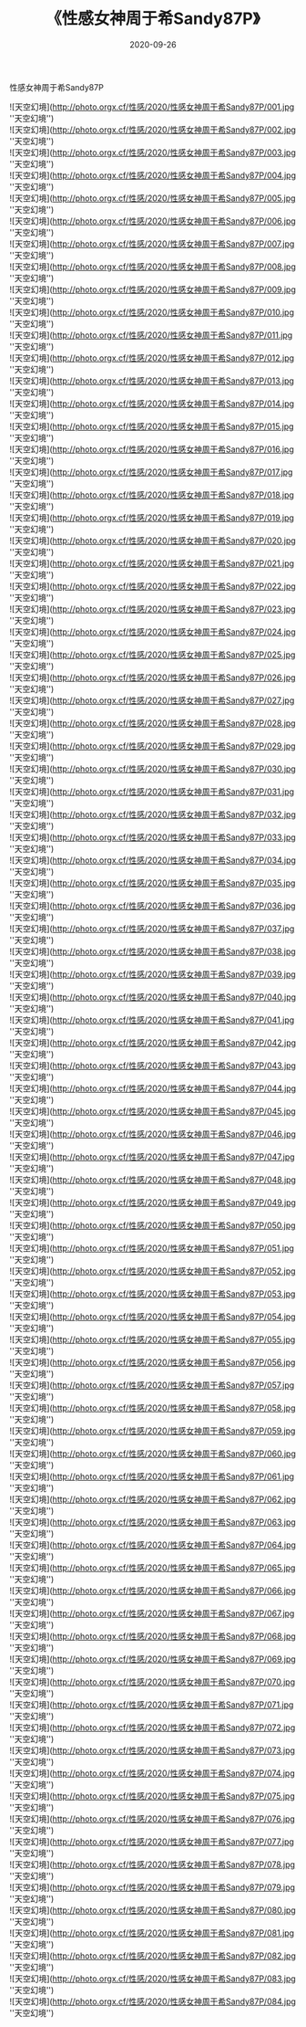﻿---
layout: post
title:  《性感女神周于希Sandy87P》
date:   2020-09-26
image: http://photo.orgx.cf/性感/2020/性感女神周于希Sandy87P/000.jpg
categories: [美女, 性感, 泳衣]
---

性感女神周于希Sandy87P



![天空幻境](http://photo.orgx.cf/性感/2020/性感女神周于希Sandy87P/001.jpg ''天空幻境'') <br>
![天空幻境](http://photo.orgx.cf/性感/2020/性感女神周于希Sandy87P/002.jpg ''天空幻境'') <br>
![天空幻境](http://photo.orgx.cf/性感/2020/性感女神周于希Sandy87P/003.jpg ''天空幻境'') <br>
![天空幻境](http://photo.orgx.cf/性感/2020/性感女神周于希Sandy87P/004.jpg ''天空幻境'') <br>
![天空幻境](http://photo.orgx.cf/性感/2020/性感女神周于希Sandy87P/005.jpg ''天空幻境'') <br>
![天空幻境](http://photo.orgx.cf/性感/2020/性感女神周于希Sandy87P/006.jpg ''天空幻境'') <br>
![天空幻境](http://photo.orgx.cf/性感/2020/性感女神周于希Sandy87P/007.jpg ''天空幻境'') <br>
![天空幻境](http://photo.orgx.cf/性感/2020/性感女神周于希Sandy87P/008.jpg ''天空幻境'') <br>
![天空幻境](http://photo.orgx.cf/性感/2020/性感女神周于希Sandy87P/009.jpg ''天空幻境'') <br>
![天空幻境](http://photo.orgx.cf/性感/2020/性感女神周于希Sandy87P/010.jpg ''天空幻境'') <br>
![天空幻境](http://photo.orgx.cf/性感/2020/性感女神周于希Sandy87P/011.jpg ''天空幻境'') <br>
![天空幻境](http://photo.orgx.cf/性感/2020/性感女神周于希Sandy87P/012.jpg ''天空幻境'') <br>
![天空幻境](http://photo.orgx.cf/性感/2020/性感女神周于希Sandy87P/013.jpg ''天空幻境'') <br>
![天空幻境](http://photo.orgx.cf/性感/2020/性感女神周于希Sandy87P/014.jpg ''天空幻境'') <br>
![天空幻境](http://photo.orgx.cf/性感/2020/性感女神周于希Sandy87P/015.jpg ''天空幻境'') <br>
![天空幻境](http://photo.orgx.cf/性感/2020/性感女神周于希Sandy87P/016.jpg ''天空幻境'') <br>
![天空幻境](http://photo.orgx.cf/性感/2020/性感女神周于希Sandy87P/017.jpg ''天空幻境'') <br>
![天空幻境](http://photo.orgx.cf/性感/2020/性感女神周于希Sandy87P/018.jpg ''天空幻境'') <br>
![天空幻境](http://photo.orgx.cf/性感/2020/性感女神周于希Sandy87P/019.jpg ''天空幻境'') <br>
![天空幻境](http://photo.orgx.cf/性感/2020/性感女神周于希Sandy87P/020.jpg ''天空幻境'') <br>
![天空幻境](http://photo.orgx.cf/性感/2020/性感女神周于希Sandy87P/021.jpg ''天空幻境'') <br>
![天空幻境](http://photo.orgx.cf/性感/2020/性感女神周于希Sandy87P/022.jpg ''天空幻境'') <br>
![天空幻境](http://photo.orgx.cf/性感/2020/性感女神周于希Sandy87P/023.jpg ''天空幻境'') <br>
![天空幻境](http://photo.orgx.cf/性感/2020/性感女神周于希Sandy87P/024.jpg ''天空幻境'') <br>
![天空幻境](http://photo.orgx.cf/性感/2020/性感女神周于希Sandy87P/025.jpg ''天空幻境'') <br>
![天空幻境](http://photo.orgx.cf/性感/2020/性感女神周于希Sandy87P/026.jpg ''天空幻境'') <br>
![天空幻境](http://photo.orgx.cf/性感/2020/性感女神周于希Sandy87P/027.jpg ''天空幻境'') <br>
![天空幻境](http://photo.orgx.cf/性感/2020/性感女神周于希Sandy87P/028.jpg ''天空幻境'') <br>
![天空幻境](http://photo.orgx.cf/性感/2020/性感女神周于希Sandy87P/029.jpg ''天空幻境'') <br>
![天空幻境](http://photo.orgx.cf/性感/2020/性感女神周于希Sandy87P/030.jpg ''天空幻境'') <br>
![天空幻境](http://photo.orgx.cf/性感/2020/性感女神周于希Sandy87P/031.jpg ''天空幻境'') <br>
![天空幻境](http://photo.orgx.cf/性感/2020/性感女神周于希Sandy87P/032.jpg ''天空幻境'') <br>
![天空幻境](http://photo.orgx.cf/性感/2020/性感女神周于希Sandy87P/033.jpg ''天空幻境'') <br>
![天空幻境](http://photo.orgx.cf/性感/2020/性感女神周于希Sandy87P/034.jpg ''天空幻境'') <br>
![天空幻境](http://photo.orgx.cf/性感/2020/性感女神周于希Sandy87P/035.jpg ''天空幻境'') <br>
![天空幻境](http://photo.orgx.cf/性感/2020/性感女神周于希Sandy87P/036.jpg ''天空幻境'') <br>
![天空幻境](http://photo.orgx.cf/性感/2020/性感女神周于希Sandy87P/037.jpg ''天空幻境'') <br>
![天空幻境](http://photo.orgx.cf/性感/2020/性感女神周于希Sandy87P/038.jpg ''天空幻境'') <br>
![天空幻境](http://photo.orgx.cf/性感/2020/性感女神周于希Sandy87P/039.jpg ''天空幻境'') <br>
![天空幻境](http://photo.orgx.cf/性感/2020/性感女神周于希Sandy87P/040.jpg ''天空幻境'') <br>
![天空幻境](http://photo.orgx.cf/性感/2020/性感女神周于希Sandy87P/041.jpg ''天空幻境'') <br>
![天空幻境](http://photo.orgx.cf/性感/2020/性感女神周于希Sandy87P/042.jpg ''天空幻境'') <br>
![天空幻境](http://photo.orgx.cf/性感/2020/性感女神周于希Sandy87P/043.jpg ''天空幻境'') <br>
![天空幻境](http://photo.orgx.cf/性感/2020/性感女神周于希Sandy87P/044.jpg ''天空幻境'') <br>
![天空幻境](http://photo.orgx.cf/性感/2020/性感女神周于希Sandy87P/045.jpg ''天空幻境'') <br>
![天空幻境](http://photo.orgx.cf/性感/2020/性感女神周于希Sandy87P/046.jpg ''天空幻境'') <br>
![天空幻境](http://photo.orgx.cf/性感/2020/性感女神周于希Sandy87P/047.jpg ''天空幻境'') <br>
![天空幻境](http://photo.orgx.cf/性感/2020/性感女神周于希Sandy87P/048.jpg ''天空幻境'') <br>
![天空幻境](http://photo.orgx.cf/性感/2020/性感女神周于希Sandy87P/049.jpg ''天空幻境'') <br>
![天空幻境](http://photo.orgx.cf/性感/2020/性感女神周于希Sandy87P/050.jpg ''天空幻境'') <br>
![天空幻境](http://photo.orgx.cf/性感/2020/性感女神周于希Sandy87P/051.jpg ''天空幻境'') <br>
![天空幻境](http://photo.orgx.cf/性感/2020/性感女神周于希Sandy87P/052.jpg ''天空幻境'') <br>
![天空幻境](http://photo.orgx.cf/性感/2020/性感女神周于希Sandy87P/053.jpg ''天空幻境'') <br>
![天空幻境](http://photo.orgx.cf/性感/2020/性感女神周于希Sandy87P/054.jpg ''天空幻境'') <br>
![天空幻境](http://photo.orgx.cf/性感/2020/性感女神周于希Sandy87P/055.jpg ''天空幻境'') <br>
![天空幻境](http://photo.orgx.cf/性感/2020/性感女神周于希Sandy87P/056.jpg ''天空幻境'') <br>
![天空幻境](http://photo.orgx.cf/性感/2020/性感女神周于希Sandy87P/057.jpg ''天空幻境'') <br>
![天空幻境](http://photo.orgx.cf/性感/2020/性感女神周于希Sandy87P/058.jpg ''天空幻境'') <br>
![天空幻境](http://photo.orgx.cf/性感/2020/性感女神周于希Sandy87P/059.jpg ''天空幻境'') <br>
![天空幻境](http://photo.orgx.cf/性感/2020/性感女神周于希Sandy87P/060.jpg ''天空幻境'') <br>
![天空幻境](http://photo.orgx.cf/性感/2020/性感女神周于希Sandy87P/061.jpg ''天空幻境'') <br>
![天空幻境](http://photo.orgx.cf/性感/2020/性感女神周于希Sandy87P/062.jpg ''天空幻境'') <br>
![天空幻境](http://photo.orgx.cf/性感/2020/性感女神周于希Sandy87P/063.jpg ''天空幻境'') <br>
![天空幻境](http://photo.orgx.cf/性感/2020/性感女神周于希Sandy87P/064.jpg ''天空幻境'') <br>
![天空幻境](http://photo.orgx.cf/性感/2020/性感女神周于希Sandy87P/065.jpg ''天空幻境'') <br>
![天空幻境](http://photo.orgx.cf/性感/2020/性感女神周于希Sandy87P/066.jpg ''天空幻境'') <br>
![天空幻境](http://photo.orgx.cf/性感/2020/性感女神周于希Sandy87P/067.jpg ''天空幻境'') <br>
![天空幻境](http://photo.orgx.cf/性感/2020/性感女神周于希Sandy87P/068.jpg ''天空幻境'') <br>
![天空幻境](http://photo.orgx.cf/性感/2020/性感女神周于希Sandy87P/069.jpg ''天空幻境'') <br>
![天空幻境](http://photo.orgx.cf/性感/2020/性感女神周于希Sandy87P/070.jpg ''天空幻境'') <br>
![天空幻境](http://photo.orgx.cf/性感/2020/性感女神周于希Sandy87P/071.jpg ''天空幻境'') <br>
![天空幻境](http://photo.orgx.cf/性感/2020/性感女神周于希Sandy87P/072.jpg ''天空幻境'') <br>
![天空幻境](http://photo.orgx.cf/性感/2020/性感女神周于希Sandy87P/073.jpg ''天空幻境'') <br>
![天空幻境](http://photo.orgx.cf/性感/2020/性感女神周于希Sandy87P/074.jpg ''天空幻境'') <br>
![天空幻境](http://photo.orgx.cf/性感/2020/性感女神周于希Sandy87P/075.jpg ''天空幻境'') <br>
![天空幻境](http://photo.orgx.cf/性感/2020/性感女神周于希Sandy87P/076.jpg ''天空幻境'') <br>
![天空幻境](http://photo.orgx.cf/性感/2020/性感女神周于希Sandy87P/077.jpg ''天空幻境'') <br>
![天空幻境](http://photo.orgx.cf/性感/2020/性感女神周于希Sandy87P/078.jpg ''天空幻境'') <br>
![天空幻境](http://photo.orgx.cf/性感/2020/性感女神周于希Sandy87P/079.jpg ''天空幻境'') <br>
![天空幻境](http://photo.orgx.cf/性感/2020/性感女神周于希Sandy87P/080.jpg ''天空幻境'') <br>
![天空幻境](http://photo.orgx.cf/性感/2020/性感女神周于希Sandy87P/081.jpg ''天空幻境'') <br>
![天空幻境](http://photo.orgx.cf/性感/2020/性感女神周于希Sandy87P/082.jpg ''天空幻境'') <br>
![天空幻境](http://photo.orgx.cf/性感/2020/性感女神周于希Sandy87P/083.jpg ''天空幻境'') <br>
![天空幻境](http://photo.orgx.cf/性感/2020/性感女神周于希Sandy87P/084.jpg ''天空幻境'') <br>